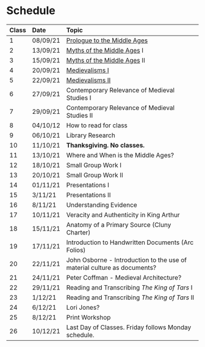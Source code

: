 # Schedule

| Class | Date | Topic |
| :--- | :--- | :--- |
| 1 | 08/09/21 | [Prologue to the Middle Ages](detailed-schedule.md#class-1-introduction) |
| 2 | 13/09/21 | [Myths of the Middle Ages](detailed-schedule.md#class-2-and-3-myths-of-the-middle-ages) I |
| 3 | 15/09/21 | [Myths of the Middle Ages](detailed-schedule.md#class-2-and-3-myths-of-the-middle-ages) II |
| 4 | 20/09/21 | [Medievalisms I](detailed-schedule.md#class-4-what-are-medievalisms) |
| 5 | 22/09/21 | [Medievalisms II](detailed-schedule.md#class-5-how-is-medieval-studies-a-medievalism) |
| 6 | 27/09/21 | Contemporary Relevance of Medieval Studies I |
| 7 | 29/09/21 | Contemporary Relevance of Medieval Studies II |
| 8 | 04/10/12 | How to read for class |
| 9 | 06/10/21 | Library Research |
| 10 | 11/10/21 | **Thanksgiving. No classes.**  |
| 11 | 13/10/21 | Where and When is the Middle Ages? |
| 12 | 18/10/21 | Small Group Work I |
| 13 | 20/10/21 | Small Group Work II |
| 14 | 01/11/21 | Presentations I |
| 15 | 3/11/21 | Presentations II |
| 16 | 8/11/21 | Understanding Evidence |
| 17 | 10/11/21 | Veracity and Authenticity in King Arthur |
| 18 | 15/11/21 | Anatomy of a Primary Source \(Cluny Charter\) |
| 19 | 17/11/21 | Introduction to Handwritten Documents \(Arc Folios\) |
| 20 | 22/11/21 | John Osborne - Introduction to the use of material culture as documents? |
| 21 | 24/11/21 | Peter Coffman - Medieval Architecture? |
| 22 | 29/11/21 | Reading and Transcribing _The King of Tars_ I |
| 23 | 1/12/21 | Reading and Transcribing _The King of Tars_ II |
| 24 | 6/12/21 | Lori Jones? |
| 25 | 8/12/21 | Print Workshop |
| 26 | 10/12/21 | Last Day of Classes. Friday follows Monday schedule.  |

